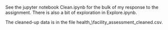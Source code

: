 See the jupyter notebook Clean.ipynb for the bulk of my response to the assignment. There is also a bit of exploration in Explore.ipynb. 

The cleaned-up data is in the file health_\facility\_assessment\_cleaned.csv. 
